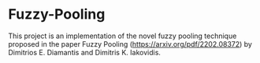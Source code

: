 # Fuzzy-Pooling
This project is an implementation of the novel fuzzy pooling technique proposed in the paper Fuzzy Pooling (https://arxiv.org/pdf/2202.08372) by Dimitrios E. Diamantis and Dimitris K. Iakovidis.
